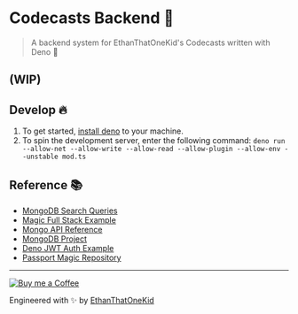 # Codecasts Backend 🤟
> A backend system for EthanThatOneKid's Codecasts written with Deno 🦕

## (WIP)

## Develop 🔥
1. To get started, [install deno](https://github.com/denoland/deno_install) to your machine.
1. To spin the development server, enter the following command: `deno run --allow-net --allow-write --allow-read --allow-plugin --allow-env --unstable mod.ts`

## Reference 📚
* [MongoDB Search Queries](https://docs.mongodb.com/manual/reference/operator/query/#query-selectors)
* [Magic Full Stack Example](https://docs.magic.link/tutorials/full-stack-node-js)
* [Mongo API Reference](https://doc.deno.land/https/deno.land/x/mongo/mod.ts)
* [MongoDB Project](https://cloud.mongodb.com/v2/5d90027ec56c9839eee686e8)
* [Deno JWT Auth Example](https://github.com/thecodeholic/deno-jwt-auth-example)
* [Passport Magic Repository](https://github.com/MagicHQ/passport-magic)

---

[![Buy me a Coffee](https://img.shields.io/badge/buy%20me%20a-coffee-%23FF813F)][bmac]

Engineered with ✨ by [EthanThatOneKid][site]

[site]: http://ethandavidson.com/
[bmac]: http://buymeacoff.ee/etok